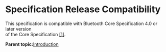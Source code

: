 # Specification Release Compatibility

This specification is compatible with Bluetooth Core Specification 4.0 or later version<br /> of the Core Specification [\[1\]](GUID-7B12FFF3-B330-439C-A791-CFF6B42A3796.md).

**Parent topic:**[Introduction](GUID-2C8F7158-DD20-4413-93A9-69708F1F475A.md)

